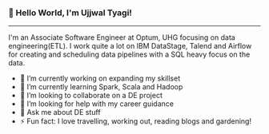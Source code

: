 ### 👋 Hello World, I'm Ujjwal Tyagi!

_______________________________________________________________________________________________________________________________________________________________________


I'm an Associate Software Engineer at Optum, UHG focusing on data engineering(ETL). I work quite a lot on IBM DataStage, Talend and Airflow for creating and scheduling data pipelines with a SQL heavy focus on the data. 

- 🔭 I’m currently working on expanding my skillset 
- 🌱 I’m currently learning Spark, Scala and Hadoop
- 👯 I’m looking to collaborate on a DE project 
- 🤔 I’m looking for help with my career guidance 
- 💬 Ask me about DE stuff
- ⚡ Fun fact: I love travelling, working out, reading blogs and gardening!

<!--
- 😄 Pronouns: ...
- ⚡ Fun fact: ...
- 📫 How to reach me: ...
-->
